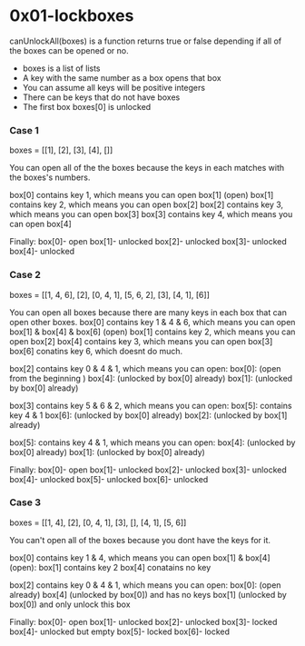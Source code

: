 # 0x01-lockboxes

canUnlockAll(boxes) is a function returns true or false depending if all of the boxes can be opened or no.

- boxes is a list of lists
- A key with the same number as a box opens that box
- You can assume all keys will be positive integers
- There can be keys that do not have boxes
- The first box boxes[0] is unlocked

### Case 1

boxes = [[1], [2], [3], [4], []]

You can open all of the the boxes because the keys in each matches with the boxes's numbers.

box[0] contains key 1, which means you can open box[1] (open)
box[1] contains key 2, which means you can open box[2]
box[2] contains key 3, which means you can open box[3]
box[3] contains key 4, which means you can open box[4]

Finally:
box[0]- open
box[1]- unlocked
box[2]- unlocked
box[3]- unlocked
box[4]- unlocked

### Case 2

boxes = [[1, 4, 6], [2], [0, 4, 1], [5, 6, 2], [3], [4, 1], [6]]

You can open all boxes because there are many keys in each box that can open other boxes.
box[0] contains key 1 & 4 & 6, which means you can open box[1] & box[4] & box[6] (open)
box[1] contains key 2, which means you can open box[2]
box[4] contains key 3, which means you can open box[3]
box[6] conatins key 6, which doesnt do much.

box[2] contains key 0 & 4 & 1, which means you can open:
box[0]: (open from the beginning )
box[4]: (unlocked by box[0] already)
box[1]: (unlocked by box[0] already)

box[3] contains key 5 & 6 & 2, which means you can open:
box[5]: contains key 4 & 1
box[6]: (unlocked by box[0] already)
box[2]: (unlocked by box[1] already)

box[5]: contains key 4 & 1, which means you can open:
box[4]: (unlocked by box[0] already)
box[1]: (unlocked by box[0] already)

Finally:
box[0]- open
box[1]- unlocked
box[2]- unlocked
box[3]- unlocked
box[4]- unlocked
box[5]- unlocked
box[6]- unlocked

### Case 3

boxes = [[1, 4], [2], [0, 4, 1], [3], [], [4, 1], [5, 6]]

You can't open all of the boxes because you dont have the keys for it.

box[0] contains key 1 & 4, which means you can open box[1] & box[4] (open):
box[1] contains key 2
box[4] conatains no key

box[2] contains key 0 & 4 & 1, which means you can open:
box[0]: (open already)
box[4] (unlocked by box[0]) and has no keys
box[1] (unlocked by box[0]) and only unlock this box

Finally:
box[0]- open
box[1]- unlocked
box[2]- unlocked
box[3]- locked
box[4]- unlocked but empty
box[5]- locked
box[6]- locked
